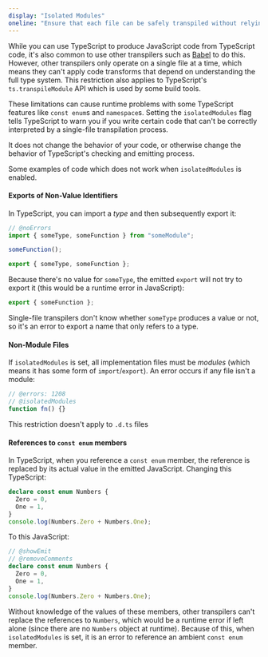 ```yaml
---
display: "Isolated Modules"
oneline: "Ensure that each file can be safely transpiled without relying on other imports."
---
```


While you can use TypeScript to produce JavaScript code from TypeScript code, it's also common to use other transpilers such as [Babel](https://babeljs.io) to do this.
However, other transpilers only operate on a single file at a time, which means they can't apply code transforms that depend on understanding the full type system.
This restriction also applies to TypeScript's `ts.transpileModule` API which is used by some build tools.

These limitations can cause runtime problems with some TypeScript features like `const enum`s and `namespace`s.
Setting the `isolatedModules` flag tells TypeScript to warn you if you write certain code that can't be correctly interpreted by a single-file transpilation process.

It does not change the behavior of your code, or otherwise change the behavior of TypeScript's checking and emitting process.

Some examples of code which does not work when `isolatedModules` is enabled.

#### Exports of Non-Value Identifiers

In TypeScript, you can import a _type_ and then subsequently export it:

```ts twoslash
// @noErrors
import { someType, someFunction } from "someModule";

someFunction();

export { someType, someFunction };
```

Because there's no value for `someType`, the emitted `export` will not try to export it (this would be a runtime error in JavaScript):

```js
export { someFunction };
```

Single-file transpilers don't know whether `someType` produces a value or not, so it's an error to export a name that only refers to a type.

#### Non-Module Files

If `isolatedModules` is set, all implementation files must be _modules_ (which means it has some form of `import`/`export`). An error occurs if any file isn't a module:

```ts twoslash
// @errors: 1208
// @isolatedModules
function fn() {}
```

This restriction doesn't apply to `.d.ts` files

#### References to `const enum` members

In TypeScript, when you reference a `const enum` member, the reference is replaced by its actual value in the emitted JavaScript. Changing this TypeScript:

```ts twoslash
declare const enum Numbers {
  Zero = 0,
  One = 1,
}
console.log(Numbers.Zero + Numbers.One);
```

To this JavaScript:

```ts twoslash
// @showEmit
// @removeComments
declare const enum Numbers {
  Zero = 0,
  One = 1,
}
console.log(Numbers.Zero + Numbers.One);
```

Without knowledge of the values of these members, other transpilers can't replace the references to `Numbers`, which would be a runtime error if left alone (since there are no `Numbers` object at runtime).
Because of this, when `isolatedModules` is set, it is an error to reference an ambient `const enum` member.
